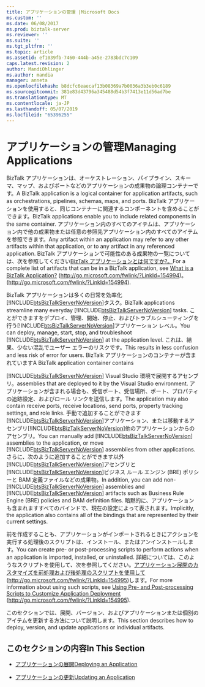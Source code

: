 ```yaml
---
title: アプリケーションの管理 |Microsoft Docs
ms.custom: ''
ms.date: 06/08/2017
ms.prod: biztalk-server
ms.reviewer: ''
ms.suite: ''
ms.tgt_pltfrm: ''
ms.topic: article
ms.assetid: ef1039fb-7460-444b-a45e-2783bdc7c109
caps.latest.revision: 2
author: MandiOhlinger
ms.author: mandia
manager: anneta
ms.openlocfilehash: b8dcfc6eaecaf13b08369a7b0036a3b3eb0c6189
ms.sourcegitcommit: 381e83d43796a345488d54b3f7413e11d56ad7be
ms.translationtype: MT
ms.contentlocale: ja-JP
ms.lasthandoff: 05/07/2019
ms.locfileid: "65396255"
---
```

# <a name="managing-applications"></a><span data-ttu-id="f991e-102">アプリケーションの管理</span><span class="sxs-lookup"><span data-stu-id="f991e-102">Managing Applications</span></span>
<span data-ttu-id="f991e-103">BizTalk アプリケーションは、オーケストレーション、パイプライン、スキーマ、マップ、およびポートなどのアプリケーションの成果物の論理コンテナーです。</span><span class="sxs-lookup"><span data-stu-id="f991e-103">A BizTalk application is a logical container for application artifacts, such as orchestrations, pipelines, schemas, maps, and ports.</span></span> <span data-ttu-id="f991e-104">BizTalk アプリケーションを使用すると、同じコンテナーに関連するコンポーネントを含めることができます。</span><span class="sxs-lookup"><span data-stu-id="f991e-104">BizTalk applications enable you to include related components in the same container.</span></span> <span data-ttu-id="f991e-105">アプリケーション内のすべてのアイテムは、アプリケーション内で他の成果物または任意の参照先アプリケーション内のすべてのアイテムを参照できます。</span><span class="sxs-lookup"><span data-stu-id="f991e-105">Any artifact within an application may refer to any other artifacts within that application, or to any artifact in any referenced application.</span></span> <span data-ttu-id="f991e-106">BizTalk アプリケーションで可能性のある成果物の一覧については、次を参照してください[BizTalk アプリケーションとは何ですか?。](http://go.microsoft.com/fwlink/?LinkId=154994)</span><span class="sxs-lookup"><span data-stu-id="f991e-106">For a complete list of artifacts that can be in a BizTalk application, see [What is a BizTalk Application?](http://go.microsoft.com/fwlink/?LinkId=154994)</span></span> <span data-ttu-id="f991e-107">(http://go.microsoft.com/fwlink/?LinkId=154994)。</span><span class="sxs-lookup"><span data-stu-id="f991e-107">(http://go.microsoft.com/fwlink/?LinkId=154994).</span></span>  
  
 <span data-ttu-id="f991e-108">BizTalk アプリケーションは多くの日常を効率化[!INCLUDE[btsBizTalkServerNoVersion](../includes/btsbiztalkservernoversion-md.md)]タスク。</span><span class="sxs-lookup"><span data-stu-id="f991e-108">BizTalk applications streamline many everyday [!INCLUDE[btsBizTalkServerNoVersion](../includes/btsbiztalkservernoversion-md.md)] tasks.</span></span> <span data-ttu-id="f991e-109">ことができますをデプロイ、管理、開始、停止、およびトラブルシューティングを行う[!INCLUDE[btsBizTalkServerNoVersion](../includes/btsbiztalkservernoversion-md.md)]アプリケーション レベル。</span><span class="sxs-lookup"><span data-stu-id="f991e-109">You can deploy, manage, start, stop, and troubleshoot [!INCLUDE[btsBizTalkServerNoVersion](../includes/btsbiztalkservernoversion-md.md)] at the application level.</span></span> <span data-ttu-id="f991e-110">これは、結果、少ない混乱でユーザー エラーのリスクです。</span><span class="sxs-lookup"><span data-stu-id="f991e-110">This results in less confusion and less risk of error for users.</span></span> <span data-ttu-id="f991e-111">BizTalk アプリケーションのコンテナーが含まれています</span><span class="sxs-lookup"><span data-stu-id="f991e-111">A BizTalk application container contains</span></span>  
  
 [!INCLUDE[btsBizTalkServerNoVersion](../includes/btsbiztalkservernoversion-md.md)] <span data-ttu-id="f991e-112">Visual Studio 環境で展開するアセンブリ。</span><span class="sxs-lookup"><span data-stu-id="f991e-112">assemblies that are deployed to it by the Visual Studio environment.</span></span> <span data-ttu-id="f991e-113">アプリケーションが含まれる場合も、受信ポート、受信場所、ポート、プロパティの追跡設定、およびロール リンクを送信します。</span><span class="sxs-lookup"><span data-stu-id="f991e-113">The application may also contain receive ports, receive locations, send ports, property tracking settings, and role links.</span></span> <span data-ttu-id="f991e-114">手動で追加することができます[!INCLUDE[btsBizTalkServerNoVersion](../includes/btsbiztalkservernoversion-md.md)]アプリケーション、または移動するアセンブリ[!INCLUDE[btsBizTalkServerNoVersion](../includes/btsbiztalkservernoversion-md.md)]他のアプリケーションからのアセンブリ。</span><span class="sxs-lookup"><span data-stu-id="f991e-114">You can manually add [!INCLUDE[btsBizTalkServerNoVersion](../includes/btsbiztalkservernoversion-md.md)] assemblies to the application, or move [!INCLUDE[btsBizTalkServerNoVersion](../includes/btsbiztalkservernoversion-md.md)] assemblies from other applications.</span></span> <span data-ttu-id="f991e-115">さらに、次のように追加することができます以外[!INCLUDE[btsBizTalkServerNoVersion](../includes/btsbiztalkservernoversion-md.md)]アセンブリと[!INCLUDE[btsBizTalkServerNoVersion](../includes/btsbiztalkservernoversion-md.md)]ビジネス ルール エンジン (BRE) ポリシーと BAM 定義ファイルなどの成果物。</span><span class="sxs-lookup"><span data-stu-id="f991e-115">In addition, you can add non-[!INCLUDE[btsBizTalkServerNoVersion](../includes/btsbiztalkservernoversion-md.md)] assemblies and [!INCLUDE[btsBizTalkServerNoVersion](../includes/btsbiztalkservernoversion-md.md)] artifacts such as Business Rule Engine (BRE) policies and BAM definition files.</span></span> <span data-ttu-id="f991e-116">暗黙的に、アプリケーションも含まれますすべてのバインドで、現在の設定によって表されます。</span><span class="sxs-lookup"><span data-stu-id="f991e-116">Implicitly, the application also contains all of the bindings that are represented by their current settings.</span></span>  
  
 <span data-ttu-id="f991e-117">前を作成することも、アプリケーションがインポートされるときにアクションを実行する処理後のスクリプトは、インストール、またはアンインストールします。</span><span class="sxs-lookup"><span data-stu-id="f991e-117">You can create pre- or post-processing scripts to perform actions when an application is imported, installed, or uninstalled.</span></span> <span data-ttu-id="f991e-118">詳細については、このようなスクリプトを使用して、次を参照してください。[アプリケーション展開のカスタマイズを前処理および後処理のスクリプトを使用して](http://go.microsoft.com/fwlink/?LinkId=154995)(http://go.microsoft.com/fwlink/?LinkId=154995)します。</span><span class="sxs-lookup"><span data-stu-id="f991e-118">For more information about using such scripts, see [Using Pre- and Post-processing Scripts to Customize Application Deployment](http://go.microsoft.com/fwlink/?LinkId=154995) (http://go.microsoft.com/fwlink/?LinkId=154995).</span></span>  
  
 <span data-ttu-id="f991e-119">このセクションでは、展開、バージョン、およびアプリケーションまたは個別のアイテムを更新する方法について説明します。</span><span class="sxs-lookup"><span data-stu-id="f991e-119">This section describes how to deploy, version, and update applications or individual artifacts.</span></span>  
  
## <a name="in-this-section"></a><span data-ttu-id="f991e-120">このセクションの内容</span><span class="sxs-lookup"><span data-stu-id="f991e-120">In This Section</span></span>  
  
-   [<span data-ttu-id="f991e-121">アプリケーションの展開</span><span class="sxs-lookup"><span data-stu-id="f991e-121">Deploying an Application</span></span>](../technical-guides/deploying-an-application.md)  
  
-   [<span data-ttu-id="f991e-122">アプリケーションの更新</span><span class="sxs-lookup"><span data-stu-id="f991e-122">Updating an Application</span></span>](../technical-guides/updating-an-application.md)